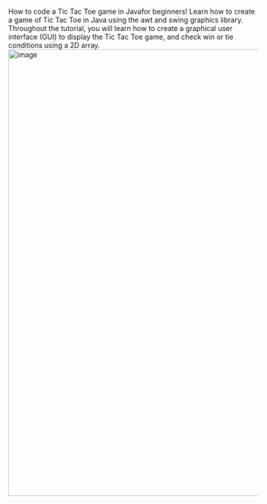 How to code a Tic Tac Toe game in Javafor beginners! Learn how to create a game of Tic Tac Toe in Java using the awt and swing graphics library. Throughout the tutorial, you will learn how to create a graphical user interface (GUI) to display the Tic Tac Toe game, and check win or tie conditions using a 2D array.
<img width="899" alt="image" src="https://github.com/Anurag-007-anu/TicTacToe/assets/113625916/f1565e3b-5a21-420d-b076-1e41b351365c">
